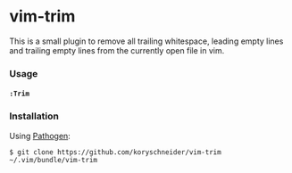 # vim-trim

This is a small plugin to remove all trailing whitespace, leading empty lines and trailing empty lines from the currently open
file in vim.

### Usage

#### `:Trim`

### Installation

Using [Pathogen](https://github.com/tpope/vim-pathogen):

`$ git clone https://github.com/koryschneider/vim-trim
~/.vim/bundle/vim-trim`
